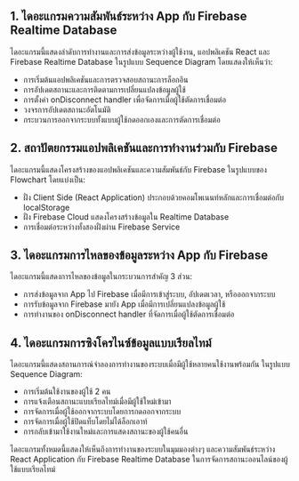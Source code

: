 ## 1. ไดอะแกรมความสัมพันธ์ระหว่าง App กับ Firebase Realtime Database

ไดอะแกรมนี้แสดงลำดับการทำงานและการส่งข้อมูลระหว่างผู้ใช้งาน, แอปพลิเคชัน React และ Firebase Realtime Database ในรูปแบบ Sequence Diagram โดยแสดงให้เห็นว่า:

- การเริ่มต้นแอปพลิเคชันและการตรวจสอบสถานะการล็อกอิน
- การอัปเดตสถานะและการติดตามการเปลี่ยนแปลงข้อมูลผู้ใช้
- การตั้งค่า onDisconnect handler เพื่อจัดการเมื่อผู้ใช้ตัดการเชื่อมต่อ
- วงจรการอัปเดตสถานะอัตโนมัติ
- กระบวนการออกจากระบบทั้งแบบผู้ใช้กดออกเองและการตัดการเชื่อมต่อ

## 2. สถาปัตยกรรมแอปพลิเคชันและการทำงานร่วมกับ Firebase

ไดอะแกรมนี้แสดงโครงสร้างของแอปพลิเคชันและความสัมพันธ์กับ Firebase ในรูปแบบของ Flowchart โดยแบ่งเป็น:

- ฝั่ง Client Side (React Application) ประกอบด้วยคอมโพเนนท์หลักและการเชื่อมต่อกับ localStorage
- ฝั่ง Firebase Cloud แสดงโครงสร้างข้อมูลใน Realtime Database
- การเชื่อมต่อระหว่างทั้งสองฝั่งผ่าน Firebase Service

## 3. ไดอะแกรมการไหลของข้อมูลระหว่าง App กับ Firebase

ไดอะแกรมนี้แสดงการไหลของข้อมูลในกระบวนการสำคัญ 3 ส่วน:

- การส่งข้อมูลจาก App ไป Firebase เมื่อมีการเข้าสู่ระบบ, อัปเดตเวลา, หรือออกจากระบบ
- การรับข้อมูลจาก Firebase มายัง App เมื่อมีการเปลี่ยนแปลงข้อมูลผู้ใช้
- การทำงานของ onDisconnect handler ที่จัดการเมื่อผู้ใช้ตัดการเชื่อมต่อ

## 4. ไดอะแกรมการซิงโครไนซ์ข้อมูลแบบเรียลไทม์

ไดอะแกรมนี้แสดงสถานการณ์จำลองการทำงานของระบบเมื่อมีผู้ใช้หลายคนใช้งานพร้อมกัน ในรูปแบบ Sequence Diagram:

- การเริ่มต้นใช้งานของผู้ใช้ 2 คน
- การแจ้งเตือนสถานะแบบเรียลไทม์เมื่อมีผู้ใช้ใหม่เข้ามา
- การจัดการเมื่อผู้ใช้ออกจากระบบโดยการกดออกจากระบบ
- การจัดการเมื่อผู้ใช้ปิดแท็บโดยไม่ได้ล็อกเอาท์
- การกลับเข้ามาใช้งานใหม่และการแสดงสถานะของผู้ใช้คนอื่น

ไดอะแกรมทั้งหมดนี้แสดงให้เห็นถึงการทำงานของระบบในมุมมองต่างๆ และความสัมพันธ์ระหว่าง React Application กับ Firebase Realtime Database ในการจัดการสถานะออนไลน์ของผู้ใช้แบบเรียลไทม์
